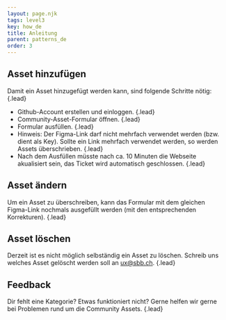 ```yaml
---
layout: page.njk
tags: level3
key: how_de
title: Anleitung
parent: patterns_de
order: 3
---
```


## Asset hinzufügen

Damit ein Asset hinzugefügt werden kann, sind folgende Schritte nötig: {.lead} 
* <sbb-link variant="inline" href="https://github.com/signup">Github-Account</sbb-link> erstellen und einloggen. {.lead} 
* Community-Asset-Formular <sbb-link variant="inline" href="https://github.com/sbb-design-systems/digital.sbb.ch/issues/new/choose">öffnen</sbb-link>. {.lead} 
* Formular ausfüllen. {.lead} 
* Hinweis: Der Figma-Link darf nicht mehrfach verwendet werden (bzw. dient als Key). Sollte ein Link mehrfach verwendet werden, so werden Assets überschrieben. {.lead} 
* Nach dem Ausfüllen müsste nach ca. 10 Minuten die Webseite akualisiert sein, das Ticket wird automatisch geschlossen. {.lead} 

## Asset ändern

Um ein Asset zu überschreiben, kann das Formular mit dem gleichen Figma-Link nochmals ausgefüllt werden (mit den entsprechenden Korrekturen). {.lead} 

## Asset löschen

Derzeit ist es nicht möglich selbständig ein Asset zu löschen. Schreib uns welches Asset gelöscht werden soll an <sbb-link variant="inline" href="mailto:ux@sbb.ch">ux@sbb.ch</sbb-link>. {.lead} 

## Feedback

Dir fehlt eine Kategorie? Etwas funktioniert nicht? Gerne helfen <sbb-link variant="inline" href="mailto:ux@sbb.ch">wir</sbb-link> gerne bei Problemen rund um die Community Assets. {.lead} 
